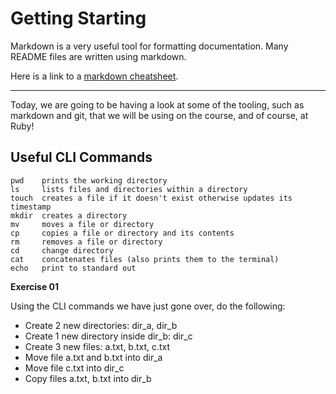 # Getting Starting

Markdown is a very useful tool for formatting documentation. Many README files are written using markdown.

Here is a link to a [markdown cheatsheet](https://github.com/adam-p/markdown-here/wiki/Markdown-Cheatsheet).

---

Today, we are going to be having a look at some of the tooling, such as markdown and git, that we will be using on the course, and of course, at Ruby!

## Useful CLI Commands

```
pwd    prints the working directory
ls     lists files and directories within a directory
touch  creates a file if it doesn't exist otherwise updates its timestamp
mkdir  creates a directory
mv     moves a file or directory
cp     copies a file or directory and its contents
rm     removes a file or directory
cd     change directory
cat    concatenates files (also prints them to the terminal)
echo   print to standard out
```

**Exercise 01**

Using the CLI commands we have just gone over, do the following:

  * Create 2 new directories: dir_a, dir_b
  * Create 1 new directory inside dir_b: dir_c
  * Create 3 new files: a.txt, b.txt, c.txt
  * Move file a.txt and b.txt into dir_a
  * Move file c.txt into dir_c
  * Copy files a.txt, b.txt into dir_b





